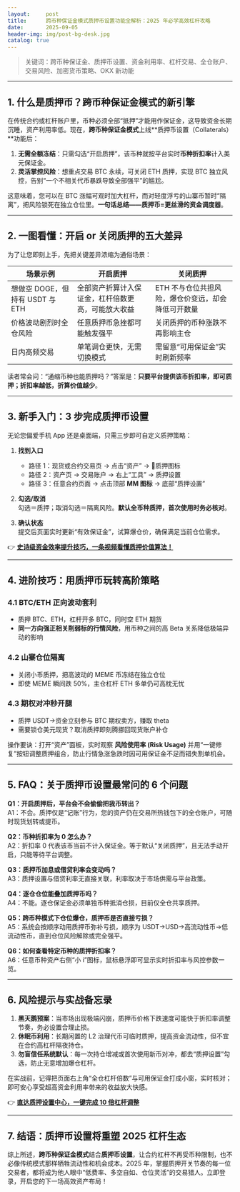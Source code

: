 ```yaml
---
layout:     post
title:      跨币种保证金模式质押币设置功能全解析：2025 年必学高效杠杆攻略
date:       2025-09-05
header-img: img/post-bg-desk.jpg
catalog: true
---
```


> 关键词：跨币种保证金、质押币设置、资金利用率、杠杆交易、全仓账户、交易风险、加密货币策略、OKX 新功能

---

## 1. 什么是质押币？跨币种保证金模式的新引擎

在传统合约或杠杆账户里，币种必须全部“抵押”才能用作保证金，这导致资金长期沉睡，资产利用率低。现在，**跨币种保证金模式**上线**质押币设置（Collaterals）**功能后：

1. **无需全额冻结**：只需勾选“开启质押”，该币种就按平台实时**币种折扣率**计入美元保证金。  
2. **灵活掌控风险**：想重点交易 BTC 永续，可关闭 ETH 质押，实现 BTC 独立风控，告别“一个不相关代币暴跌导致全部强平”的尴尬。  

这意味着，您可以在 BTC 涨幅可观时加大杠杆，而对轻度浮亏的山寨币暂时“隔离”，把风险锁死在独立仓位里。**一句话总结——质押币=更丝滑的资金调度器**。

---

## 2. 一图看懂：开启 or 关闭质押的五大差异

为了让您即刻上手，先把关键差异浓缩为通俗场景：

| 场景示例 | 开启质押 | 关闭质押 |
|-----------|-----------|-----------|
| 想做空 DOGE，但持有 USDT 与 ETH | 全部资产折算计入保证金，杠杆倍数更高，可能放大收益 | ETH 不与仓位共担风险，爆仓价变远，却会降低可开数量 |
| 价格波动剧烈时全仓风险 | 任意质押币急挫都可能触发强平 | 关闭质押的币种涨跌不再影响主仓 |
| 日内高频交易 | 单笔调仓更快，无需切换模式 | 需留意“可用保证金”实时刷新频率 |

读者常会问：“通缩币种也能质押吗？”答案是：**只要平台提供该币折扣率，即可质押；折扣率越低，折算价值越少**。  

---

## 3. 新手入门：3 步完成质押币设置

无论您偏爱手机 App 还是桌面端，只需三步即可自定义质押策略：

1. **找到入口**  
   - 路径 1：现货或合约交易页 → 点击“资产” → 🔧质押图标  
   - 路径 2：资产页 → 交易账户 → 右上“工具” → 质押设置    
   - 路径 3：任意合约页面 → 点击顶部 **MM 图标** → 底部“质押设置”

2. **勾选/取消**  
   勾选＝质押；取消勾选＝隔离风险。**默认全币种质押，首次使用时务必核对**。  

3. **确认状态**  
   提交后页面实时更新“有效保证金”，试算爆仓价，确保满足当前仓位需求。  

👉 [**史诗级资金效率提升技巧，一条视频看懂质押价值算法！**](https://okxdog.com/)

---

## 4. 进阶技巧：用质押币玩转高阶策略

### 4.1 BTC/ETH 正向波动套利
- 质押 BTC、ETH，杠杆开多 BTC，同时空 ETH 期货  
- **同一方向强正相关削弱标的行情风险**，用币种之间的高 Beta 关系降低极端异动的影响  

### 4.2 山寨仓位隔离
- 关闭小币质押，把高波动的 MEME 币冻结在独立仓位  
- 即使 MEME 瞬间跌 50%，主仓杠杆 ETH 多单仍可高枕无忧  

### 4.3 期权对冲秒开腿
- 质押 USDT→资金立刻参与 BTC 期权卖方，赚取 theta  
- 需要锁仓美元现货？取消质押即刻腾挪回现货账户补仓  

操作要诀：打开“资产”面板，实时观察 **风险使用率 (Risk Usage)** 并用“一键修复”按钮调整质押组合，防止行情急涨急跌时因可用保证金不足而错失割单机会。

---

## 5. FAQ：关于质押币设置最常问的 6 个问题

**Q1：开启质押后，平台会不会偷偷把我币转出？**  
A1：不会。质押仅是“记账”行为，您的资产仍在交易所热钱包下的全仓账户，可随时现货划转或提币。  

**Q2：币种折扣率为 0 怎么办？**  
A2：折扣率 0 代表该币当前不计入保证金。等于默认“关闭质押”，且无法手动开启，只能等待平台调整。  

**Q3：质押币加息或借贷利率会变动吗？**  
A3：质押设置与借贷利率无直接关联，利率取决于市场供需与平台政策。  

**Q4：逐仓仓位能叠加质押币吗？**  
A4：不能。逐仓保证金必须单独币种抵消仓损，目前仅全仓共享质押。  

**Q5：跨币种模式下仓位爆仓，质押币是否直接亏损？**  
A5：系统会按顺序动用质押币弥补亏损，顺序为 USDT→USD→高流动性币→低流动性币，直到仓位风险解除或完全强平。  

**Q6：如何查看特定币种的质押折扣率？**  
A6：任意币种资产右侧“小 i”图标，鼠标悬浮即可显示实时折扣率与风控参数一览。

---

## 6. 风险提示与实战备忘录

1. **黑天鹅预案**：当市场出现极端闪崩，质押币价格下跌速度可能快于折扣率调整节奏，务必设置合理止损。  
2. **休眠币利用**：长期闲置的 L2 治理代币可临时质押，提高资金流动性，但不宜在合约高杠杆隔夜持仓。  
3. **勿盲信任系统默认**：每一次持仓增减或首次使用新币对冲，都去“质押设置”勾选，防止无意增加爆仓杠杆。  

在实战前，记得把页面右上角“全仓杠杆倍数”与可用保证金打成小窗，实时核对；即可安心享受超高资金利用率带来的收益放大快感。

👉 [**直达质押设置中心，一键完成 10 倍杠杆调整**](https://okxdog.com/)

---

## 7. 结语：质押币设置将重塑 2025 杠杆生态

综上所述，**跨币种保证金模式**结合**质押币设置**，让合约杠杆不再受币种限制，也不必像传统模式那样牺牲流动性和机会成本。2025 年，掌握质押开关节奏的每一位交易者，都将成为他人眼中“低费率、多空自如、仓位灵活”的交易猎人。立即登录，开启您的下一场高效资产布局！